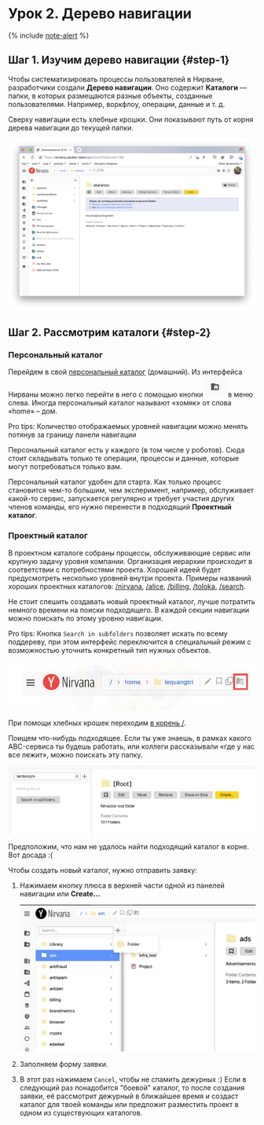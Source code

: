 # Урок 2. Дерево навигации

{% include [note-alert](../_includes/onboarding-alert.md) %}

## Шаг 1. Изучим дерево навигации {#step-1}

Чтобы систематизировать процессы пользователей в Нирване, разработчики создали **Дерево навигации**. Оно содержит **Каталоги** — папки, в которых размещаются разные объекты, созданные пользователями. Например, воркфлоу, операции, данные и т. д.

Сверху навигации есть хлебные крошки. Они показывают путь от корня дерева навигации до текущей папки.

![image](../_assets/lesson-2/main.png)

## Шаг 2. Рассмотрим каталоги {#step-2}

### Персональный каталог

Перейдем в свой [персональный каталог](https://nirvana.yandex-team.ru/browse?) (домашний). Из интерфейса Нирваны можно легко перейти в него с помощью кнопки ![image](../_assets/lesson-2/home-button.png) в меню слева. Иногда персональный каталог называют «хомяк» от слова «home» – дом.

Pro tips: Количество отображаемых уровней навигации можно менять потянув за границу панели навигации

Персональный каталог есть у каждого (в том числе у роботов). Сюда стоит складывать только те операции, процессы и данные, которые могут потребоваться только вам.

Персональный каталог удобен для старта. Как только процесс становится чем-то большим, чем эксперимент, например, обслуживает какой-то сервис, запускается регулярно и требует участия других членов команды, его нужно перенести в подходящий **Проектный каталог**.

### Проектный каталог

В проектном каталоге собраны процессы, обслуживающие сервис или крупную задачу уровня компании. Организация иерархии происходит в соответствии с потребностями проекта. Хорошей идеей будет предусмотреть несколько уровней внутри проекта. Примеры названий хороших проектных каталогов: [/nirvana](https://nirvana.yandex-team.ru/browse?selected=6864179), [/alice](https://nirvana.yandex-team.ru/browse?selected=325171), [/billing](https://nirvana.yandex-team.ru/browse?selected=6474596), [/toloka](https://nirvana.yandex-team.ru/browse?selected=7455773), [/search](https://nirvana.yandex-team.ru/browse?selected=302162).

Не стоит спешить создавать новый проектный каталог, лучше потратить немного времени на поиски подходящего. В каждой секции навигации можно поискать по этому уровню навигации.

Pro tips: Кнопка `Search in subfolders` позволяет искать по всему поддереву, при этом интерфейс переключится в специальный режим с возможностью уточнить конкретный тип нужных объектов.

![image](../_assets/lesson-2/search.png)

При помощи хлебных крошек переходим [в корень /](https://nirvana.yandex-team.ru/browse?selected=1).

Поищем что-нибудь подходящее. Если ты уже знаешь, в рамках какого ABC-сервиса ты будешь работать, или коллеги рассказывали «где у нас все лежит», можно поискать эту папку.

![image](../_assets/lesson-2/root.png)

Предположим, что нам не удалось найти подходящий каталог в корне. Вот досада :(

Чтобы создать новый каталог, нужно отправить заявку:
1. Нажимаем кнопку плюса в верхней части одной из панелей навигации или **Create...**

   ![image](../_assets/lesson-2/create-folder.png)

2. Заполняем форму заявки.
3. В этот раз нажимаем `Cancel`, чтобы не спамить дежурных :)
Если в следующий раз понадобится "боевой" каталог, то после создания заявки, её рассмотрит дежурный в ближайшее время и создаст каталог для твоей команды или предложит разместить проект в одном из существующих каталогов.
